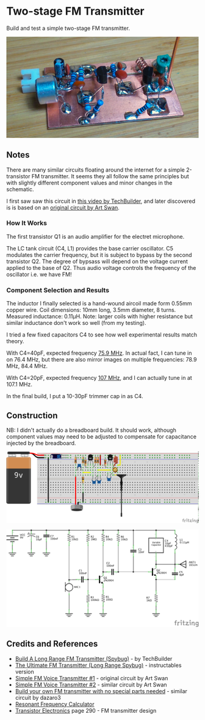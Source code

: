 # Two-stage FM Transmitter

Build and test a simple two-stage FM transmitter.

![The Build](./assets/TwoStageTransmitter_build.jpg?raw=true)

## Notes

There are many similar circuits floating around the internet for a simple 2-transistor FM transmitter.
It seems they all follow the same principles but with slightly different component values and minor changes in the schematic.

I first saw saw this circuit in [this video by TechBuilder](https://youtu.be/joFourugXvs), and
later discovered is is based on an
[original circuit by Art Swan](http://www.angelfire.com/art2/artswan/fmtrans1.jpg).

### How It Works

The first transistor Q1 is an audio amplifier for the electret microphone.

The LC tank circuit (C4, L1) provides the base carrier oscillator.
C5 modulates the carrier frequency, but it is subject to bypass by the second transistor Q2.
The degree of bypsass will depend on the voltage current applied to the base of Q2.
Thus audio voltage controls the frequency of the oscillator i.e. we have FM!

### Component Selection and Results

The inductor I finally selected is a hand-wound aircoil made form 0.55mm copper wire.
Coil dimensions: 10mm long, 3.5mm diameter, 8 turns. Measured inductance: 0.11µH.
Note: larger coils with higher resistance but similar inductance don't work so well (from my testing).

I tried a few fixed capacitors C4 to see how well experimental results match theory.

With C4=40pF, expected frequency [75.9 MHz](https://www.wolframalpha.com/input/?i=1%2F(2%CF%80*sqrt(0.11%C2%B5H*40pF))).
In actual fact, I can tune in on 76.4 MHz, but there are also mirror images on multiple frequencies: 78.9 MHz, 84.4 MHz.

With C4=20pF, expected frequency [107 MHz](https://www.wolframalpha.com/input/?i=1%2F(2%CF%80*sqrt(0.11%C2%B5H+*+20pF))),
and I can actually tune in at 107.1 MHz.

In the final build, I put a 10-30pF trimmer cap in as C4.

## Construction

NB: I didn't actually do a breadboard build. It should work, although component values may need to be adjusted
to compensate for capacitance injected by the breadboard.

![Breadboard](./assets/TwoStageTransmitter_bb.jpg?raw=true)

![The Schematic](./assets/TwoStageTransmitter_schematic.jpg?raw=true)

## Credits and References
* [Build A Long Range FM Transmitter (Spybug)](https://youtu.be/joFourugXvs) - by TechBuilder
* [The Ultimate FM Transmitter (Long Range Spybug)](http://www.instructables.com/id/The-Ultimate-FM-Transmitter/) - instructables version
* [Simple FM Voice Transmitter #1](http://www.angelfire.com/art2/artswan/fmtrans1.jpg) - original circuit by Art Swan
* [Simple FM Voice Transmitter #2](http://www.angelfire.com/art2/artswan/fmtrans2.jpg) - similar circuit by Art Swan
* [Build your own FM transmitter with no special parts needed](https://youtu.be/1tKvykFS60k) - similar circuit by dazaro3
* [Resonant Frequency Calculator](http://www.1728.org/resfreq.htm)
* [Transistor Electronics](https://archive.org/details/transistorelectr00gerr) page 290 - FM transmitter design
